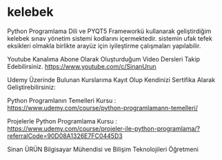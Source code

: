 # kelebek

Python Programlama Dili ve PYQT5 Frameworkü kullanarak geliştirdiğim kelebek sınav yönetim sistemi kodlarını içermektedir. sistemin ufak tefek eksikleri olmakla birlikte arayüz için iyileştirme çalışmaları yapılabilir.

Youtube Kanalıma Abone Olarak Oluşturduğum Video Dersleri Takip Edebilirsiniz. https://www.youtube.com/c/SinanUrun

Udemy Üzerinde Bulunan Kurslarıma Kayıt Olup Kendinizi Sertifika Alarak Geliştirebilirsiniz:

Python Programlanın Temelleri Kursu : https://www.udemy.com/course/python-programlamann-temelleri/

Projelerle Python Programlama Kursu : https://www.udemy.com/course/projeler-ile-python-programlama/?referralCode=90D08A1326E7FC0445D3

Sinan ÜRÜN Bilgisayar Mühendisi ve Bilişim Teknolojileri Öğretmeni
